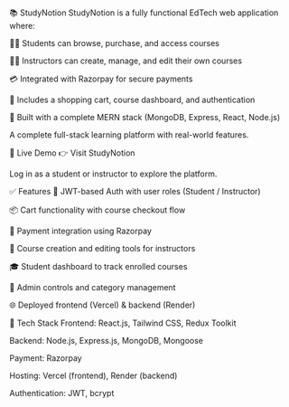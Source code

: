 
📚 StudyNotion
StudyNotion is a fully functional EdTech web application where:

🧑‍🎓 Students can browse, purchase, and access courses

🧑‍🏫 Instructors can create, manage, and edit their own courses

💳 Integrated with Razorpay for secure payments

🛒 Includes a shopping cart, course dashboard, and authentication

🎯 Built with a complete MERN stack (MongoDB, Express, React, Node.js)

A complete full-stack learning platform with real-world features.

🔗 Live Demo
👉 Visit StudyNotion

Log in as a student or instructor to explore the platform.


✅ Features
🔐 JWT-based Auth with user roles (Student / Instructor)

📦 Cart functionality with course checkout flow

💸 Payment integration using Razorpay

📝 Course creation and editing tools for instructors

🎓 Student dashboard to track enrolled courses

🧾 Admin controls and category management

🌐 Deployed frontend (Vercel) & backend (Render)


🚀 Tech Stack
Frontend: React.js, Tailwind CSS, Redux Toolkit

Backend: Node.js, Express.js, MongoDB, Mongoose

Payment: Razorpay

Hosting: Vercel (frontend), Render (backend)

Authentication: JWT, bcrypt
